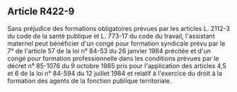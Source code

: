 ## Article R422-9

Sans préjudice des formations obligatoires prévues par les articles L. 2112-3 du code de la santé publique
et L. 773-17 du code du travail, l'assistant maternel peut bénéficier d'un congé pour formation syndicale
prévu par le 7° de l'article 57 de la loi n° 84-53 du 26 janvier 1984 précitée et d'un congé pour formation
professionnelle dans les conditions prévues par le décret n° 85-1076 du 9 octobre 1985 pris pour l'application
des articles 4,5 et 6 de la loi n° 84-594 du 12 juillet 1984 et relatif à l'exercice du droit à la formation des
agents de la fonction publique territoriale.


